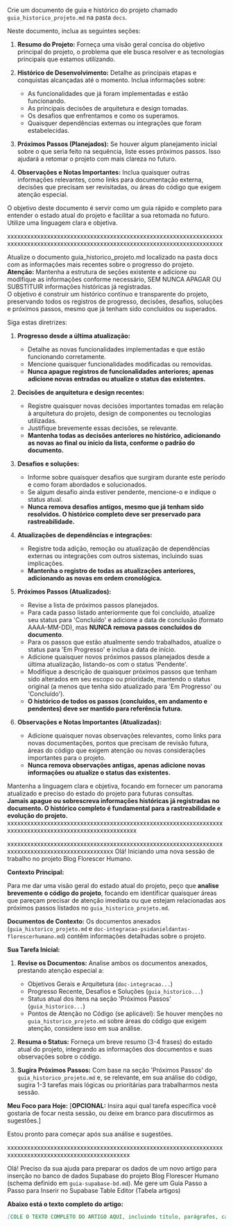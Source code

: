 Crie um documento de guia e histórico do projeto chamado `guia_historico_projeto.md` na pasta `docs`.

Neste documento, inclua as seguintes seções:

1.  **Resumo do Projeto:** Forneça uma visão geral concisa do objetivo principal do projeto, o problema que ele busca resolver e as tecnologias principais que estamos utilizando.

2.  **Histórico de Desenvolvimento:** Detalhe as principais etapas e conquistas alcançadas até o momento. Inclua informações sobre:
    * As funcionalidades que já foram implementadas e estão funcionando.
    * As principais decisões de arquitetura e design tomadas.
    * Os desafios que enfrentamos e como os superamos.
    * Quaisquer dependências externas ou integrações que foram estabelecidas.

3.  **Próximos Passos (Planejados):** Se houver algum planejamento inicial sobre o que seria feito na sequência, liste esses próximos passos. Isso ajudará a retomar o projeto com mais clareza no futuro.

4.  **Observações e Notas Importantes:** Inclua quaisquer outras informações relevantes, como links para documentação externa, decisões que precisam ser revisitadas, ou áreas do código que exigem atenção especial.

O objetivo deste documento é servir como um guia rápido e completo para entender o estado atual do projeto e facilitar a sua retomada no futuro. Utilize uma linguagem clara e objetiva.

xxxxxxxxxxxxxxxxxxxxxxxxxxxxxxxxxxxxxxxxxxxxxxxxxxxxxxxxxxxxxxxxxxxxxxxxxxxxxxxxxxxxxxxxxxxxxxxxxxxxxxxxxxxxxxxxxxxxxxxxxxxxxxxxxx

Atualize o documento guia_historico_projeto.md localizado na pasta docs com as informações mais recentes sobre o progresso do projeto.  
**Atenção:** Mantenha a estrutura de seções existente e adicione ou modifique as informações conforme necessário, SEM NUNCA APAGAR OU SUBSTITUIR informações históricas já registradas.  
O objetivo é construir um histórico contínuo e transparente do projeto, preservando todos os registros de progresso, decisões, desafios, soluções e próximos passos, mesmo que já tenham sido concluídos ou superados.

Siga estas diretrizes:

1.  **Progresso desde a última atualização:**  
    - Detalhe as novas funcionalidades implementadas e que estão funcionando corretamente.
    - Mencione quaisquer funcionalidades modificadas ou removidas.
    - **Nunca apague registros de funcionalidades anteriores; apenas adicione novas entradas ou atualize o status das existentes.**

2.  **Decisões de arquitetura e design recentes:**  
    - Registre quaisquer novas decisões importantes tomadas em relação à arquitetura do projeto, design de componentes ou tecnologias utilizadas.
    - Justifique brevemente essas decisões, se relevante.
    - **Mantenha todas as decisões anteriores no histórico, adicionando as novas ao final ou início da lista, conforme o padrão do documento.**

3.  **Desafios e soluções:**  
    - Informe sobre quaisquer desafios que surgiram durante este período e como foram abordados e solucionados.
    - Se algum desafio ainda estiver pendente, mencione-o e indique o status atual.
    - **Nunca remova desafios antigos, mesmo que já tenham sido resolvidos. O histórico completo deve ser preservado para rastreabilidade.**

4.  **Atualizações de dependências e integrações:**  
    - Registre toda adição, remoção ou atualização de dependências externas ou integrações com outros sistemas, incluindo suas implicações.
    - **Mantenha o registro de todas as atualizações anteriores, adicionando as novas em ordem cronológica.**

5.  **Próximos Passos (Atualizados):**
    - Revise a lista de próximos passos planejados.
    - Para cada passo listado anteriormente que foi concluído, atualize seu status para 'Concluído' e adicione a data de conclusão (formato AAAA-MM-DD), mas **NUNCA remova passos concluídos do documento**.
    - Para os passos que estão atualmente sendo trabalhados, atualize o status para 'Em Progresso' e inclua a data de início.
    - Adicione quaisquer novos próximos passos planejados desde a última atualização, listando-os com o status 'Pendente'.
    - Modifique a descrição de quaisquer próximos passos que tenham sido alterados em seu escopo ou prioridade, mantendo o status original (a menos que tenha sido atualizado para 'Em Progresso' ou 'Concluído').
    - **O histórico de todos os passos (concluídos, em andamento e pendentes) deve ser mantido para referência futura.**

6.  **Observações e Notas Importantes (Atualizadas):**  
    - Adicione quaisquer novas observações relevantes, como links para novas documentações, pontos que precisam de revisão futura, áreas do código que exigem atenção ou novas considerações importantes para o projeto.
    - **Nunca remova observações antigas, apenas adicione novas informações ou atualize o status das existentes.**

Mantenha a linguagem clara e objetiva, focando em fornecer um panorama atualizado e preciso do estado do projeto para futuras consultas.  
**Jamais apague ou sobrescreva informações históricas já registradas no documento. O histórico completo é fundamental para a rastreabilidade e evolução do projeto.**
xxxxxxxxxxxxxxxxxxxxxxxxxxxxxxxxxxxxxxxxxxxxxxxxxxxxxxxxxxxxxxxxxxxxxxxxxxxxxxxxxxxxxxxxxxxxxxxxxxxxxxxx


xxxxxxxxxxxxxxxxxxxxxxxxxxxxxxxxxxxxxxxxxxxxxxxxxxxxxxxxxxxxxxxxxxxxxxxxxxxxxxxxxxxxxxxxxxxxxxxxx
Olá! Iniciando uma nova sessão de trabalho no projeto Blog Florescer Humano.

**Contexto Principal:**

Para me dar uma visão geral do estado atual do projeto, peço que **analise brevemente o código do projeto**, focando em identificar quaisquer áreas que pareçam precisar de atenção imediata ou que estejam relacionadas aos próximos passos listados no `guia_historico_projeto.md`.

**Documentos de Contexto:**
Os documentos anexados (`guia_historico_projeto.md` e `doc-integracao-psidanieldantas-florescerhumano.md`) contêm informações detalhadas sobre o projeto.

**Sua Tarefa Inicial:**
1.  **Revise os Documentos:** Analise ambos os documentos anexados, prestando atenção especial a:
    * Objetivos Gerais e Arquitetura (`doc-integracao...`)
    * Progresso Recente, Desafios e Soluções (`guia_historico...`)
    * Status atual dos itens na seção 'Próximos Passos' (`guia_historico...`)
    * Pontos de Atenção no Código (se aplicável): Se houver menções no `guia_historico_projeto.md` sobre áreas do código que exigem atenção, considere isso em sua análise.

2.  **Resuma o Status:** Forneça um breve resumo (3-4 frases) do estado atual do projeto, integrando as informações dos documentos e suas observações sobre o código.

3.  **Sugira Próximos Passos:** Com base na seção 'Próximos Passos' do `guia_historico_projeto.md` e, se relevante, em sua análise do código, sugira 1-3 tarefas mais lógicas ou prioritárias para trabalharmos nesta sessão.

**Meu Foco para Hoje:**
[**OPCIONAL:** Insira aqui qual tarefa específica você gostaria de focar nesta sessão, ou deixe em branco para discutirmos as sugestões.]

Estou pronto para começar após sua análise e sugestões.

xxxxxxxxxxxxxxxxxxxxxxxxxxxxxxxxxxxxxxxxxxxxxxxxxxxxxxxxxxxxxxxxxxxxxxxxxxxxxxxxxxxxxxxxxxxxxxxxxxxxxx

Olá! Preciso da sua ajuda para preparar os dados de um novo artigo para inserção no banco de dados Supabase do projeto Blog Florescer Humano (schema definido em `guia-supabase-bd.md`). Me gere um Guia Passo a Passo para Inserir no Supabase Table Editor (Tabela artigos)

**Abaixo está o texto completo do artigo:**

```markdown
[COLE O TEXTO COMPLETO DO ARTIGO AQUI, incluindo título, parágrafos, cabeçalhos Markdown/HTML e a linha da imagem como ![descrição](nome-arquivo.png)]
